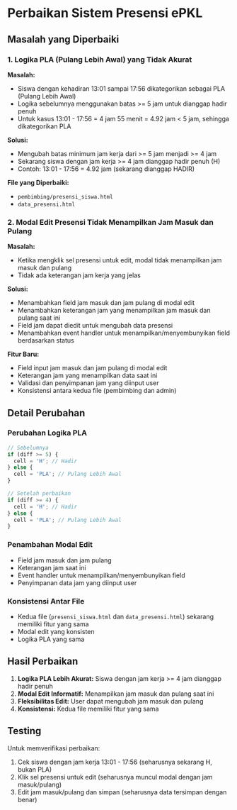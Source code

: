 # Perbaikan Sistem Presensi ePKL

## Masalah yang Diperbaiki

### 1. Logika PLA (Pulang Lebih Awal) yang Tidak Akurat

**Masalah:**
- Siswa dengan kehadiran 13:01 sampai 17:56 dikategorikan sebagai PLA (Pulang Lebih Awal)
- Logika sebelumnya menggunakan batas >= 5 jam untuk dianggap hadir penuh
- Untuk kasus 13:01 - 17:56 = 4 jam 55 menit = 4.92 jam < 5 jam, sehingga dikategorikan PLA

**Solusi:**
- Mengubah batas minimum jam kerja dari >= 5 jam menjadi >= 4 jam
- Sekarang siswa dengan jam kerja >= 4 jam dianggap hadir penuh (H)
- Contoh: 13:01 - 17:56 = 4.92 jam (sekarang dianggap HADIR)

**File yang Diperbaiki:**
- `pembimbing/presensi_siswa.html`
- `data_presensi.html`

### 2. Modal Edit Presensi Tidak Menampilkan Jam Masuk dan Pulang

**Masalah:**
- Ketika mengklik sel presensi untuk edit, modal tidak menampilkan jam masuk dan pulang
- Tidak ada keterangan jam kerja yang jelas

**Solusi:**
- Menambahkan field jam masuk dan jam pulang di modal edit
- Menambahkan keterangan jam yang menampilkan jam masuk dan pulang saat ini
- Field jam dapat diedit untuk mengubah data presensi
- Menambahkan event handler untuk menampilkan/menyembunyikan field berdasarkan status

**Fitur Baru:**
- Field input jam masuk dan jam pulang di modal edit
- Keterangan jam yang menampilkan data saat ini
- Validasi dan penyimpanan jam yang diinput user
- Konsistensi antara kedua file (pembimbing dan admin)

## Detail Perubahan

### Perubahan Logika PLA
```javascript
// Sebelumnya
if (diff >= 5) {
  cell = 'H'; // Hadir
} else {
  cell = 'PLA'; // Pulang Lebih Awal
}

// Setelah perbaikan
if (diff >= 4) {
  cell = 'H'; // Hadir
} else {
  cell = 'PLA'; // Pulang Lebih Awal
}
```

### Penambahan Modal Edit
- Field jam masuk dan jam pulang
- Keterangan jam saat ini
- Event handler untuk menampilkan/menyembunyikan field
- Penyimpanan data jam yang diinput user

### Konsistensi Antar File
- Kedua file (`presensi_siswa.html` dan `data_presensi.html`) sekarang memiliki fitur yang sama
- Modal edit yang konsisten
- Logika PLA yang sama

## Hasil Perbaikan

1. **Logika PLA Lebih Akurat:** Siswa dengan jam kerja >= 4 jam dianggap hadir penuh
2. **Modal Edit Informatif:** Menampilkan jam masuk dan pulang saat ini
3. **Fleksibilitas Edit:** User dapat mengubah jam masuk dan pulang
4. **Konsistensi:** Kedua file memiliki fitur yang sama

## Testing

Untuk memverifikasi perbaikan:
1. Cek siswa dengan jam kerja 13:01 - 17:56 (seharusnya sekarang H, bukan PLA)
2. Klik sel presensi untuk edit (seharusnya muncul modal dengan jam masuk/pulang)
3. Edit jam masuk/pulang dan simpan (seharusnya data tersimpan dengan benar) 